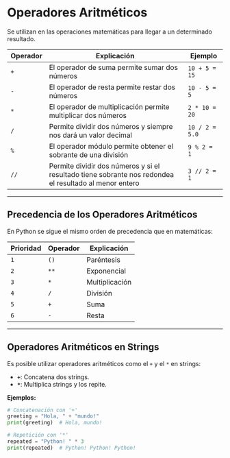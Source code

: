 # Operadores Aritméticos

Se utilizan en las operaciones matemáticas para llegar a un determinado resultado.

| **Operador** | **Explicación**                                                                                        | **Ejemplo**    |
| ------------ | ------------------------------------------------------------------------------------------------------ | -------------- |
| `+`          | El operador de suma permite sumar dos números                                                          | `10 + 5 = 15`  |
| `-`          | El operador de resta permite restar dos números                                                        | `10 - 5 = 5`   |
| `*`          | El operador de multiplicación permite multiplicar dos números                                          | `2 * 10 = 20`  |
| `/`          | Permite dividir dos números y siempre nos dará un valor decimal                                        | `10 / 2 = 5.0` |
| `%`          | El operador módulo permite obtener el sobrante de una división                                         | `9 % 2 = 1`    |
| `//`         | Permite dividir dos números y si el resultado tiene sobrante nos redondea el resultado al menor entero | `3 // 2 = 1`   |

---

## Precedencia de los Operadores Aritméticos

En Python se sigue el mismo orden de precedencia que en matemáticas:

| **Prioridad** | **Operador** | **Explicación** |
| ------------- | ------------ | --------------- |
| `1`           | `()`         | Paréntesis      |
| `2`           | `**`         | Exponencial     |
| `3`           | `*`          | Multiplicación  |
| `4`           | `/`          | División        |
| `5`           | `+`          | Suma            |
| `6`           | `-`          | Resta           |

---

## Operadores Aritméticos en Strings

Es posible utilizar operadores aritméticos como el `+` y el `*` en strings:

- **`+`**: Concatena dos strings.
- **`*`**: Multiplica strings y los repite.

**Ejemplos:**

```python
# Concatenación con '+'
greeting = "Hola, " + "mundo!"
print(greeting)  # Hola, mundo!

# Repetición con '*'
repeated = "Python! " * 3
print(repeated)  # Python! Python! Python!
```
